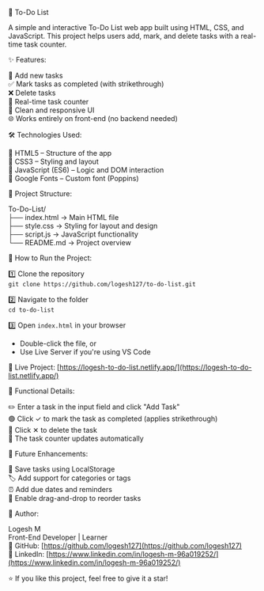 📝 To-Do List

A simple and interactive To-Do List web app built using HTML, CSS, and JavaScript. This project helps users add, mark, and delete tasks with a real-time task counter.

✨ Features:

🔹 Add new tasks  
✅ Mark tasks as completed (with strikethrough)  
❌ Delete tasks  
🔢 Real-time task counter  
🎨 Clean and responsive UI  
🌐 Works entirely on front-end (no backend needed)

🛠️ Technologies Used:

📄 HTML5 – Structure of the app  
🎨 CSS3 – Styling and layout  
🧠 JavaScript (ES6) – Logic and DOM interaction  
🔡 Google Fonts – Custom font (Poppins)

📁 Project Structure:

To-Do-List/  
├── index.html       → Main HTML file  
├── style.css        → Styling for layout and design  
├── script.js        → JavaScript functionality  
└── README.md        → Project overview

🚀 How to Run the Project:

1️⃣ Clone the repository  
   `git clone https://github.com/logesh127/to-do-list.git`

2️⃣ Navigate to the folder  
   `cd to-do-list`

3️⃣ Open `index.html` in your browser  
   - Double-click the file, or  
   - Use Live Server if you're using VS Code

🔗 Live Project: [https://logesh-to-do-list.netlify.app/](https://logesh-to-do-list.netlify.app/)

🧩 Functional Details:

✏️ Enter a task in the input field and click "Add Task"  
🟢 Click ✓ to mark the task as completed (applies strikethrough)  
🔴 Click ✕ to delete the task  
🔄 The task counter updates automatically

🚧 Future Enhancements:

💾 Save tasks using LocalStorage  
🏷️ Add support for categories or tags  
⏰ Add due dates and reminders  
🔀 Enable drag-and-drop to reorder tasks

👤 Author:

Logesh M  
Front-End Developer | Learner  
🔗 GitHub: [https://github.com/logesh127](https://github.com/logesh127)  
🔗 LinkedIn: [https://www.linkedin.com/in/logesh-m-96a019252/](https://www.linkedin.com/in/logesh-m-96a019252/)

⭐ If you like this project, feel free to give it a star!
